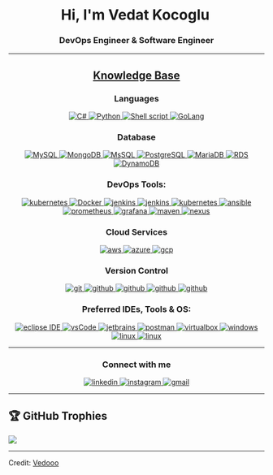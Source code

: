 <h1 align="center">Hi, I'm Vedat Kocoglu<img width="5x" src="https://raw.githubusercontent.com/iampavangandhi/iampavangandhi/master/gifs/Hi.gif"></h1>
<h3 font-size="20" align="center">DevOps Engineer & Software Engineer</h3>

---

<h2 align="center"><u><b>Knowledge Base</b></u></h2>

<h3 align="center">Languages</h3>
<p align="center">
  <a href="https://docs.microsoft.com/tr-tr/dotnet/csharp/" target="_blank"> 
    <img src="https://img.shields.io/badge/C%20Sharp-A8B9CC.svg?style=for-the-badge&logo=c&logoColor=white"
      alt="C#"/>
  </a>
  <a href="https://www.python.org" target="_blank"> 
    <img src="https://img.shields.io/badge/Python-3700CAB?style=for-the-badge&logo=python&logoColor=white" alt="Python">  
  </a>
  <a href="https://www.shellscript.sh" target="_blank">
    <img src="https://img.shields.io/badge/shell_script-%21521011.svg?style=for-the-badge&logo=gnu-bash&logoColor=white" alt="Shell script">
  </a>
  <a href="https://https://go.dev" target="_blank"> 
    <img src="https://img.shields.io/badge/GO-3776AB?style=for-the-badge&logo=go&logoColor=white" alt="GoLang">  
  </a>
</p>


<h3 align="center">Database</h3>
<p align="center">
  <a href="https://dev.mysql.com/doc/" target="_blank"> 
    <img src="https://img.shields.io/badge/MySQL-00000F?style=for-the-badge&logo=mysql&logoColor=white" alt="MySQL">
  </a>
  <a href="https://www.mongodb.com/" target="_blank"> 
    <img src="https://img.shields.io/badge/MongoDB-0F21FF?style=for-the-badge&logo=mongodb&logoColor=white" alt="MongoDB">
  </a>
  <a href="https://www.microsoft.com/tr-tr/sql-server/sql-server-2019/" target="_blank"> 
    <img src="https://img.shields.io/badge/MsSQL-00ADF1?style=for-the-badge&logo=mssql&logoColor=white" alt="MsSQL">
  </a>
  <a href="https://www.postgresql.org/" target="_blank"> 
    <img src="https://img.shields.io/badge/PostgreSQL-00ADF1?style=for-the-badge&logo=postgresql&logoColor=white" alt="PostgreSQL">
  </a>
  <a href="https://mariadb.org" target="_blank"> 
    <img src="https://img.shields.io/badge/Maria DB-00000F?style=for-the-badge&logo=mariadb&logoColor=white" alt="MariaDB">
  </a>
  <a href="https://docs.aws.amazon.com/rds/index.html" target="_blank"> 
    <img src="https://img.shields.io/badge/RDS-00000F?style=for-the-badge&logo=RDS&logoColor=white" alt="RDS">
  </a>
  <a href="https://aws.amazon.com/dynamodb/" target="_blank"> 
    <img src="https://img.shields.io/badge/DynamoDB-00000F?style=for-the-badge&logo=dynamo&logoColor=white" alt="DynamoDB">
  </a>
</p>

<h3 align="center">DevOps Tools:</h3>
<p align="center">
  <a href="https://www.terraform.io" target="_blank"> 
    <img src="https://img.shields.io/badge/terraform-321CE5.svg?style=for-the-badge&logo=terraform&logoColor=white" alt="kubernetes"/>
  </a>
  <a href="https://www.docker.com" target="_blank">
    <img src="https://img.shields.io/badge/docker-%230db7ed.svg?style=for-the-badge&logo=docker&logoColor=white" alt="Docker">
  </a>
  <a href="https://www.jenkins.io" target="_blank"> 
    <img src="https://img.shields.io/badge/jenkins-D24939.svg?style=for-the-badge&logo=jenkins&logoColor=white" alt="jenkins"/> 
  </a>
  <a href="https://argo-cd.readthedocs.io/en/stable/" target="_blank"> 
    <img src="https://img.shields.io/badge/argocd-D2322F.svg?style=for-the-badge&logo=argocd&logoColor=white" alt="jenkins"/> 
  </a>
  <a href="https://kubernetes.io" target="_blank"> 
    <img src="https://img.shields.io/badge/kubernetes-326CE5.svg?style=for-the-badge&logo=kubernetes&logoColor=white" alt="kubernetes"/>
  </a>
  <a href="https://www.ansible.com" target="_blank"> 
    <img src="https://img.shields.io/badge/ansible-231F3E.svg?style=for-the-badge&logo=ansible&logoColor=white" alt="ansible"/>
  </a>
  <a href="https://prometheus.io" target="_blank"> 
    <img src="https://img.shields.io/badge/prometheus-D23943.svg?style=for-the-badge&logo=prometheus&logoColor=white" alt="prometheus"/>
  </a>
  <a href="https://grafana.com" target="_blank"> 
    <img src="https://img.shields.io/badge/grafana-322CE5.svg?style=for-the-badge&logo=grafana&logoColor=white" alt="grafana"/>
  </a>
  <a href="https://maven.apache.org" target="_blank"> 
    <img src="https://img.shields.io/badge/maven-328BE5.svg?style=for-the-badge&logo=maven&logoColor=white" alt="maven"/>
  </a>
  <a href="https://nexus3.onap.org" target="_blank"> 
    <img src="https://img.shields.io/badge/nexus-327GE5.svg?style=for-the-badge&logo=nexus3&logoColor=white" alt="nexus"/>
  </a>
</p>

<h3 align="center">Cloud Services</h3>
<p align="center">
  <a href="https://aws.amazon.com" target="_blank">
    <img src="https://img.shields.io/badge/AWS-ffa900.svg?style=for-the-badge&logo=amazon-aws&logoColor=white"
      alt="aws"/>
  </a>
  <a href="[https://aws.amazon.com/lambda](https://azure.microsoft.com/)" target="_blank">
    <img src="https://img.shields.io/badge/Microsoft%20Azure-ffa900.svg?style=for-the-badge&logo=microsoft&logoColor=blue"
      alt="azure"/>
  </a>
  <a href="https://cloud.google.com/" target="_blank">
    <img src="https://img.shields.io/badge/Google%20Cloud%20Platform-ecdae2.svg?style=for-the-badge&logo=google&logoColor=blue"
      alt="gcp"/>
  </a>
</p>

<h3 align="center">Version Control</h3>
<p align="center">
  <a href="https://git-scm.com/" target="_blank">
    <img src="https://img.shields.io/badge/git-F05032.svg?style=for-the-badge&logo=git&logoColor=white"
      alt="git"/>
  </a>
  <a href="https://github.com/Vedooo" target="_blank">
    <img src="https://img.shields.io/badge/github-181717.svg?style=for-the-badge&logo=github&logoColor=white" alt="github" />
  </a>
  <a href="https://about.gitlab.com" target="_blank">
    <img src="https://img.shields.io/badge/gitlab-0443f3.svg?style=for-the-badge&logo=gitlab&logoColor=white" alt="github" />
  </a>
  <a href="https://bitbucket.org/product" target="_blank">
    <img src="https://img.shields.io/badge/bitbucket-00000D.svg?style=for-the-badge&logo=bitbucket&logoColor=white" alt="github" />
  </a>
  <a href="https://bitbucket.org/product" target="_blank">
    <img src="https://img.shields.io/badge/bitbucket-00000D.svg?style=for-the-badge&logo=bitbucket&logoColor=white" alt="github" />
  </a>
</p>

<h3 align="center">Preferred IDEs, Tools & OS:</h3>
<p align="center"> 
  <a href="https://visualstudio.microsoft.com/tr/" target="_blank">
    <img src="https://img.shields.io/badge/Visual Studio-2C2255.svg?style=for-the-badge&logo=vs&logoColor=white" alt="eclipse IDE"/> 
  </a>
  <a href="https://code.visualstudio.com/" target="_blank">
    <img src="https://img.shields.io/badge/vscode-007ACC.svg?style=for-the-badge&logo=visualstudiocode&logoColor=white" alt="vsCode"/> 
  </a>
  <a href="https://www.jetbrains.com/" target="_blank">
    <img src="https://img.shields.io/badge/jetbrains%20IDE-011111.svg?style=for-the-badge&logo=jetbrains&logoColor=white" alt="jetbrains" />
  </a>
  <a href="https://postman.com" target="_blank"> 
    <img src="https://img.shields.io/badge/postman-FF6C37.svg?style=for-the-badge&logo=postman&logoColor=white" alt="postman"/>
  </a>
  <a href="https://www.virtualbox.org/" target="_blank">
    <img src="https://img.shields.io/badge/virtualbox-183A61.svg?style=for-the-badge&logo=virtualbox&logoColor=white"
      alt="virtualbox"/>
  </a>
  <a href="https://minikube.sigs.k8s.io/docs/" target="_blank"> 
    <img src="https://img.shields.io/badge/minikube-326CE5.svg?style=for-the-badge&logo=kubernetes&logoColor=white" alt="windows"/>
  </a>
  <a href="https://www.linux.org" target="_blank"> 
    <img src="https://img.shields.io/badge/linux-182A61.svg?style=for-the-badge&logo=linux&logoColor=white" alt="linux"/>
  </a>
  <a href="https://www.linux.org" target="_blank"> 
    <img src="https://img.shields.io/badge/MacOS-183AF1.svg?style=for-the-badge&logo=macos&logoColor=white" alt="linux"/>
  </a>
</p>

----

<h3 align="center">Connect with me</h3>

<div style="margin-top:10px" align="center">
  <div>
    <a  href="https://www.linkedin.com/in/vedat-kocoglu/" target="_blank">
      <img src="https://img.shields.io/badge/LinkedIn-0A66C2.svg?style=for-the-badge&logo=linkedin&logoColor=white" alt="linkedin"/>
    </a>
    <a href="https://www.instagram.com/vedatkocogluu/" target="_blank">
      <img src="https://img.shields.io/badge/instagram-%23E4405F.svg?style=for-the-badge&logo=Instagram&logoColor=white" alt="instagram"/>
    </a>
    <a href="mailto:vedattkocogluu@gmail.com" target="_blank">
      <img src="https://img.shields.io/badge/Gmail-D14836?style=for-the-badge&logo=gmail&logoColor=white" alt="gmail">
    </a>
  </div>
</div>
</div>

------

## 🏆 GitHub Trophies
![](https://github-profile-trophy.vercel.app/?username=Vedooo&theme=matrix&no-frame=false&no-bg=true&margin-w=4)

------
Credit: [Vedooo](https://github.com/Vedooo)

